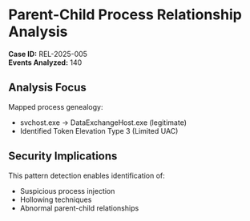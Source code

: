 # Parent-Child Process Relationship Analysis

**Case ID:** REL-2025-005  
**Events Analyzed:** 140

## Analysis Focus
Mapped process genealogy:
- svchost.exe → DataExchangeHost.exe (legitimate)
- Identified Token Elevation Type 3 (Limited UAC)

## Security Implications
This pattern detection enables identification of:
- Suspicious process injection
- Hollowing techniques
- Abnormal parent-child relationships
